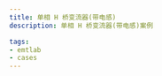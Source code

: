 ```yaml
---
title: 单相 H 桥变流器(带电感)
description: 单相 H 桥变流器(带电感)案例

tags:
- emtlab
- cases
---
```


<!-- import DocCardList from '@theme/DocCardList';

<DocCardList /> -->